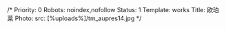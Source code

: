 /*
Priority: 0
Robots: noindex,nofollow
Status: 1
Template: works
Title: 欧珀莱
Photo: 
  src: [%uploads%]/tm_aupres14.jpg
*/